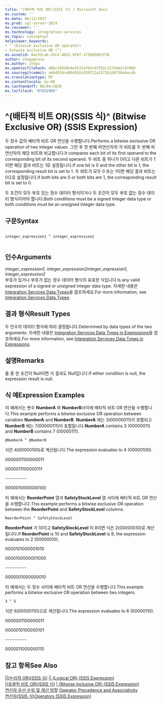 ```yaml
---
title: ^(배타적 비트 OR)(SSIS 식) | Microsoft Docs
ms.custom: ''
ms.date: 06/13/2017
ms.prod: sql-server-2014
ms.reviewer: ''
ms.technology: integration-services
ms.topic: conceptual
helpviewer_keywords:
- ^ (bitwise exclusive OR operator)
- bitwise exclusive OR (^)
ms.assetid: 6ac53cab-29c4-4835-9f87-371b058b2f38
author: chugugrace
ms.author: chugu
ms.openlocfilehash: d86c3d810e9e5572af93c97f82c2275db2c979b0
ms.sourcegitcommit: ad4d92dce894592a259721a1571b1d8736abacdb
ms.translationtype: MT
ms.contentlocale: ko-KR
ms.lasthandoff: 08/04/2020
ms.locfileid: "87652969"
---
```

# <a name="-bitwise-exclusive-or-ssis-expression"></a><span data-ttu-id="90a3a-102">^(배타적 비트 OR)(SSIS 식)</span><span class="sxs-lookup"><span data-stu-id="90a3a-102">^ (Bitwise Exclusive OR) (SSIS Expression)</span></span>
  <span data-ttu-id="90a3a-103">두 정수 값의 배타적 비트 OR 연산을 수행합니다.</span><span class="sxs-lookup"><span data-stu-id="90a3a-103">Performs a bitwise exclusive OR operation of two integer values.</span></span> <span data-ttu-id="90a3a-104">그런 후 첫 번째 피연산자의 각 비트를 두 번째 피연산자의 해당 비트와 비교합니다.</span><span class="sxs-lookup"><span data-stu-id="90a3a-104">It compares each bit of its first operand to the corresponding bit of its second operand.</span></span> <span data-ttu-id="90a3a-105">두 비트 중 하나가 0이고 다른 비트가 1이면 해당 결과 비트는 1로 설정됩니다.</span><span class="sxs-lookup"><span data-stu-id="90a3a-105">If one bit is 0 and the other bit is 1, the corresponding result bit is set to 1.</span></span> <span data-ttu-id="90a3a-106">두 비트가 모두 0 또는 1이면 해당 결과 비트는 0으로 설정됩니다.</span><span class="sxs-lookup"><span data-stu-id="90a3a-106">If both bits are 0 or both bits are 1, the corresponding result bit is set to 0.</span></span>  
  
 <span data-ttu-id="90a3a-107">두 조건이 모두 부호 있는 정수 데이터 형식이거나 두 조건이 모두 부호 없는 정수 데이터 형식이어야 합니다.</span><span class="sxs-lookup"><span data-stu-id="90a3a-107">Both conditions must be a signed integer data type or both conditions must be an unsigned integer data type.</span></span>  
  
## <a name="syntax"></a><span data-ttu-id="90a3a-108">구문</span><span class="sxs-lookup"><span data-stu-id="90a3a-108">Syntax</span></span>  
  
```  
  
integer_expression1 ^ integer_expression2  
  
```  
  
## <a name="arguments"></a><span data-ttu-id="90a3a-109">인수</span><span class="sxs-lookup"><span data-stu-id="90a3a-109">Arguments</span></span>  
 <span data-ttu-id="90a3a-110">*integer_expression1, integer_expression2*</span><span class="sxs-lookup"><span data-stu-id="90a3a-110">*integer_expression1, integer_expression2*</span></span>  
 <span data-ttu-id="90a3a-111">부호가 있거나 부호가 없는 정수 데이터 형식의 유효한 식입니다.</span><span class="sxs-lookup"><span data-stu-id="90a3a-111">Is any valid expression of a signed or unsigned integer data type.</span></span> <span data-ttu-id="90a3a-112">자세한 내용은 [Integration Services Data Types](../data-flow/integration-services-data-types.md)을 참조하세요.</span><span class="sxs-lookup"><span data-stu-id="90a3a-112">For more information, see [Integration Services Data Types](../data-flow/integration-services-data-types.md).</span></span>  
  
## <a name="result-types"></a><span data-ttu-id="90a3a-113">결과 형식</span><span class="sxs-lookup"><span data-stu-id="90a3a-113">Result Types</span></span>  
 <span data-ttu-id="90a3a-114">두 인수의 데이터 형식에 따라 결정됩니다.</span><span class="sxs-lookup"><span data-stu-id="90a3a-114">Determined by data types of the two arguments.</span></span> <span data-ttu-id="90a3a-115">자세한 내용은 [Integration Services Data Types in Expressions](integration-services-data-types-in-expressions.md)을 참조하세요.</span><span class="sxs-lookup"><span data-stu-id="90a3a-115">For more information, see [Integration Services Data Types in Expressions](integration-services-data-types-in-expressions.md).</span></span>  
  
## <a name="remarks"></a><span data-ttu-id="90a3a-116">설명</span><span class="sxs-lookup"><span data-stu-id="90a3a-116">Remarks</span></span>  
 <span data-ttu-id="90a3a-117">둘 중 한 조건이 Null이면 식 결과도 Null입니다.</span><span class="sxs-lookup"><span data-stu-id="90a3a-117">If either condition is null, the expression result is null.</span></span>  
  
## <a name="expression-examples"></a><span data-ttu-id="90a3a-118">식 예</span><span class="sxs-lookup"><span data-stu-id="90a3a-118">Expression Examples</span></span>  
 <span data-ttu-id="90a3a-119">이 예에서는 변수 **NumberA** 와 **NumberB**사이에 배타적 비트 OR 연산을 수행합니다.</span><span class="sxs-lookup"><span data-stu-id="90a3a-119">This example performs a bitwise exclusive OR operation between variables **NumberA** and **NumberB**.</span></span> <span data-ttu-id="90a3a-120">**NumberA** 에는 3(00000011)이 포함되고 **NumberB** 에는 7(00000111)이 포함됩니다.</span><span class="sxs-lookup"><span data-stu-id="90a3a-120">**NumberA** contains 3 (00000011) and **NumberB** contains 7 (00000111).</span></span>  
  
```  
@NumberA ^ @NumberB  
```  
  
 <span data-ttu-id="90a3a-121">식은 4(00000100)로 계산됩니다.</span><span class="sxs-lookup"><span data-stu-id="90a3a-121">The expression evaluates to 4 (00000100).</span></span>  
  
 <span data-ttu-id="90a3a-122">00000011</span><span class="sxs-lookup"><span data-stu-id="90a3a-122">00000011</span></span>  
  
 <span data-ttu-id="90a3a-123">00000111</span><span class="sxs-lookup"><span data-stu-id="90a3a-123">00000111</span></span>  
  
 ----------\-  
  
 <span data-ttu-id="90a3a-124">00000100</span><span class="sxs-lookup"><span data-stu-id="90a3a-124">00000100</span></span>  
  
 <span data-ttu-id="90a3a-125">이 예에서는 **ReorderPoint** 열과 **SafetyStockLevel** 열 사이에 배타적 비트 OR 연산을 수행합니다.</span><span class="sxs-lookup"><span data-stu-id="90a3a-125">This example performs a bitwise exclusive OR operation between the **ReorderPoint** and **SafetyStockLevel** columns.</span></span>  
  
```  
ReorderPoint ^ SafetyStockLevel  
```  
  
 <span data-ttu-id="90a3a-126">**ReorderPoint** 가 10이고 **SafetyStockLevel** 이 8이면 식은 2(00000010)로 계산됩니다.</span><span class="sxs-lookup"><span data-stu-id="90a3a-126">If **ReorderPoint** is 10 and **SafetyStockLevel** is 8, the expression evaluates to 2 (00000010).</span></span>  
  
 <span data-ttu-id="90a3a-127">00001010</span><span class="sxs-lookup"><span data-stu-id="90a3a-127">00001010</span></span>  
  
 <span data-ttu-id="90a3a-128">00001000</span><span class="sxs-lookup"><span data-stu-id="90a3a-128">00001000</span></span>  
  
 ----------\-  
  
 <span data-ttu-id="90a3a-129">00000010</span><span class="sxs-lookup"><span data-stu-id="90a3a-129">00000010</span></span>  
  
 <span data-ttu-id="90a3a-130">이 예에서는 두 정수 사이에 배타적 비트 OR 연산을 수행합니다.</span><span class="sxs-lookup"><span data-stu-id="90a3a-130">This example performs a bitwise exclusive OR operation between two integers.</span></span>  
  
```  
3 ^ 5   
```  
  
 <span data-ttu-id="90a3a-131">식은 6(00000110)으로 계산됩니다.</span><span class="sxs-lookup"><span data-stu-id="90a3a-131">The expression evaluates to 6 (00000110).</span></span>  
  
 <span data-ttu-id="90a3a-132">00000011</span><span class="sxs-lookup"><span data-stu-id="90a3a-132">00000011</span></span>  
  
 <span data-ttu-id="90a3a-133">00000101</span><span class="sxs-lookup"><span data-stu-id="90a3a-133">00000101</span></span>  
  
 ----------\-  
  
 <span data-ttu-id="90a3a-134">00000110</span><span class="sxs-lookup"><span data-stu-id="90a3a-134">00000110</span></span>  
  
## <a name="see-also"></a><span data-ttu-id="90a3a-135">참고 항목</span><span class="sxs-lookup"><span data-stu-id="90a3a-135">See Also</span></span>  
 <span data-ttu-id="90a3a-136">[&#124;&#124;&#40;논리적 OR&#41;&#40;SSIS 식&#41;](logical-or-ssis-expression.md) </span><span class="sxs-lookup"><span data-stu-id="90a3a-136">[&#124;&#124; &#40;Logical OR&#41; &#40;SSIS Expression&#41;](logical-or-ssis-expression.md) </span></span>  
 <span data-ttu-id="90a3a-137">[&#124;&#40;포괄적 비트 OR&#41;&#40;SSIS 식&#41;](bitwise-inclusive-or-ssis-expression.md) </span><span class="sxs-lookup"><span data-stu-id="90a3a-137">[&#124; &#40;Bitwise Inclusive OR&#41; &#40;SSIS Expression&#41;](bitwise-inclusive-or-ssis-expression.md) </span></span>  
 <span data-ttu-id="90a3a-138">[연산자 우선 순위 및 계산 방향](operator-precedence-and-associativity.md) </span><span class="sxs-lookup"><span data-stu-id="90a3a-138">[Operator Precedence and Associativity](operator-precedence-and-associativity.md) </span></span>  
 [<span data-ttu-id="90a3a-139">연산자&#40;SSIS 식&#41;</span><span class="sxs-lookup"><span data-stu-id="90a3a-139">Operators &#40;SSIS Expression&#41;</span></span>](operators-ssis-expression.md)  
  
  
